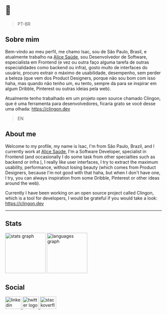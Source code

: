 # 🖖

> PT-BR

## Sobre mim

Bem-vindo ao meu perfil, me chamo Isac, sou de São Paulo, Brasil, e atualmente trabalho na [Alice Saúde](https://www.alice.com.br), sou Desenvolvedor de Software, especialista em Frontend (e vez ou outra faço alguma tarefa de outras especialidades como backend ou infra), gosto muito de interfaces do usuário, procuro extrair o máximo de usabilidade, desempenho, sem perder a beleza (que vem dos Product Designers, porque não sou bom com isso haha, mas quando não tenho um, eu tento, sempre da para se inspirar em algum Dribble, Pinterest ou outras ideias pela web).

Atualmente tenho trabalhado em um projeto open source chamado Clingon, que é uma ferramenta para desenvolvedores, ficaria grato se você desse uma olhada: https://clingon.dev

> EN


## About me

Welcome to my profile, my name is Isac, I'm from São Paulo, Brazil, and I currently work at [Alice Saúde](https://www.alice.com.br), I'm a Software Developer, specialist in Frontend (and occasionally I do some task from other specialties such as backend or infra ), I really like user interfaces, I try to extract the maximum usability, performance, without losing beauty (which comes from Product Designers, because I'm not good with that haha, but when I don't have one, I try, you can always inspiration from some Dribble, Pinterest or other ideas around the web).

Currently I have been working on an open source project called Clingon, which is a tool for developers, I would be grateful if you would take a look: https://clingon.dev

---

## Stats

<div align="left">
  <img src="https://github-readme-stats.vercel.app/api?hide_title=true&hide_rank=false&show_icons=true&include_all_commits=true&count_private=true&disable_animations=false&theme=dracula&locale=en&hide_border=true&username=ipetinate" height="130" alt="stats graph"  />
  <img src="https://github-readme-stats.vercel.app/api/top-langs?locale=en&hide_title=true&layout=compact&card_width=320&langs_count=6&theme=dracula&hide_border=true&username=ipetinate" height="130" alt="languages graph"  />
</div>

## Social

<div align="left">
  <a href="https://www.linkedin.com/in/ipetinate/" target="_blank">
    <img src="https://raw.githubusercontent.com/maurodesouza/profile-readme-generator/master/src/assets/icons/social/linkedin/default.svg" width="52" height="40" alt="linkedin logo"  />
  </a>
  <a href="https://twitter.com/ipetinate" target="_blank">
    <img src="https://raw.githubusercontent.com/maurodesouza/profile-readme-generator/master/src/assets/icons/social/twitter/default.svg" width="52" height="40" alt="twitter logo"  />
  </a>
  <a href="https://stackoverflow.com/users/12393041/isac-petinate" target="_blank">
    <img src="https://raw.githubusercontent.com/maurodesouza/profile-readme-generator/master/src/assets/icons/social/stackoverflow/default.svg" width="52" height="40" alt="stackoverflow logo"  />
  </a>
</div>
   
